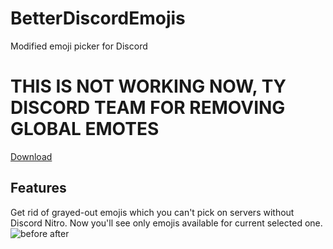 # BetterDiscordEmojis
Modified emoji picker for Discord

# THIS IS NOT WORKING NOW, TY DISCORD TEAM FOR REMOVING GLOBAL EMOTES

[Download](https://github.com/TrueLecter/BetterDiscordEmojis/releases "Releases")

## Features
Get rid of grayed-out emojis which you can't pick on servers without Discord Nitro. Now you'll see only emojis available for current selected one.
![before after](http://i.imgur.com/H2yoZlk.png "Functionality preview")

